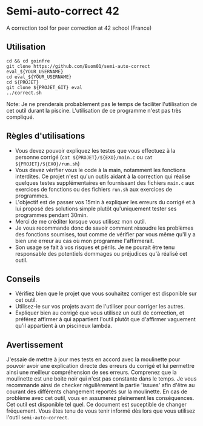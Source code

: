 # Semi-auto-correct 42
A correction tool for peer correction at 42 school (France)

## Utilisation

```shell
cd && cd goinfre
git clone https://github.com/Buom01/semi-auto-correct eval_${YOUR_USERNAME}
cd eval_${YOUR_USERNAME}
cd ${PROJET}
git clone ${PROJET_GIT} eval
../correct.sh
```

Note: Je ne prenderais probablement pas le temps de faciliter l'utilisation de cet outil durant la piscine. L'utilisation de ce programme n'est pas très compliqué.

## Règles d'utilisations
- Vous devez pouvoir expliquez les testes que vous effectuez à la personne corrigé (`cat ${PROJET}/${EXO}/main.c` ou `cat ${PROJET}/${EXO}/run.sh`)
- Vous devez vérifier vous le code à la main, notamment les fonctions interdites. Ce projet n'est qu'un outils aidant à la correction qui réalise quelques testes supplémentaires en fournissant des fichiers `main.c` aux exercices de fonctions ou des fichiers `run.sh` aux exercices de programmes.
- L'objectif est de passer vos 15min à expliquer les erreurs du corrigé et à lui proposé des solutions simple plutôt qu'uniquement tester ses programmes pendant 30min.
- Merci de me créditer lorsque vous utilisez mon outil.
- Je vous recommande donc de savoir comment résoudre les problèmes des fonctions soumises, tout comme de vérifier par vous même qu'il y a bien une erreur au cas où mon programme l'affirmerait.
- Son usage se fait à vos risques et périls. Je ne pourait être tenu responsable des potentiels dommages ou préjudices qu'à réalisé cet outil.

## Conseils
- Vérifiez bien que le projet que vous souhaitez corriger est disponible sur cet outil.
- Utilisez-le sur vos projets avant de l'utiliser pour corriger les autres.
- Expliquer bien au corrigé que vous utilisez un outil de correction, et préférez affirmer à qui appartient l'outil plutôt que d'affirmer vaguement qu'il appartient à un piscineux lambda.

## Avertissement
J'essaie de mettre à jour mes tests en accord avec la moulinette pour pouvoir avoir une explication directe des erreurs du corrigé et lui permettre ainsi une meilleur compréhension de ses erreurs.
Comprenez que la moulinette est une boite noir qui n'est pas constante dans le temps. Je vous recommande ainsi de checker régulièrement la partie 'issues' afin d'être au courant des différents changement reportés sur la moulinette.
En cas de problème avec cet outil, vous en assumerez pleinement les conséquences. Cet outil est disponible tel quel.
Ce document est suceptible de changer fréquement. Vous êtes tenu de vous tenir informé dès lors que vous utilisez l'outil `semi-auto-correct`.
